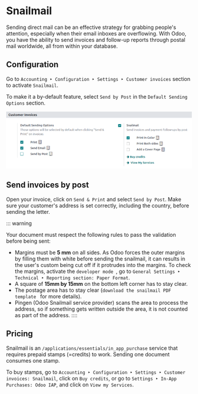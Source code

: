# Snailmail 

Sending direct mail can be an effective strategy for grabbing people\'s
attention, especially when their email inboxes are overflowing. With
Odoo, you have the ability to send invoices and follow-up reports
through postal mail worldwide, all from within your database.

## Configuration

Go to
`Accounting ‣ Configuration ‣ Settings ‣ Customer invoices` section to activate `Snailmail`.

To make it a by-default feature, select `Send by Post` in the `Default Sending
Options` section.

![Under settings enable the snailmail feature in Odoo Accounting](snailmail/setup-snailmail.png)

## Send invoices by post

Open your invoice, click on `Send & Print` and select `Send by Post`. Make sure your customer's address is set correctly,
including the country, before sending the letter.

::: warning

Your document must respect the following rules to pass the validation
before being sent:

- Margins must be **5 mm** on all sides. As Odoo forces the outer
  margins by filling them with white before sending the snailmail, it
  can results in the user\'s custom being cut off if it protrudes into
  the margins. To check the margins, activate the `developer mode
  `, go to
  `General Settings ‣ Technical ‣ Reporting
  section: Paper Format`.
- A square of **15mm by 15mm** on the bottom left corner has to stay
  clear.
- The postage area has to stay clear
  (`download the snailmail PDF template
  `
  for more details).
- Pingen (Odoo Snailmail service provider) scans the area to process the
  address, so if something gets written outside the area, it is not
  counted as part of the address.
::::

## Pricing

Snailmail is an
`/applications/essentials/in_app_purchase`
service that requires prepaid stamps (=credits) to work. Sending one
document consumes one stamp.

To buy stamps, go to
`Accounting ‣ Configuration ‣ Settings ‣ Customer
invoices: Snailmail`, click on
`Buy credits`, or go to
`Settings ‣ In-App
Purchases: Odoo IAP`, and click
on `View my Services`.

